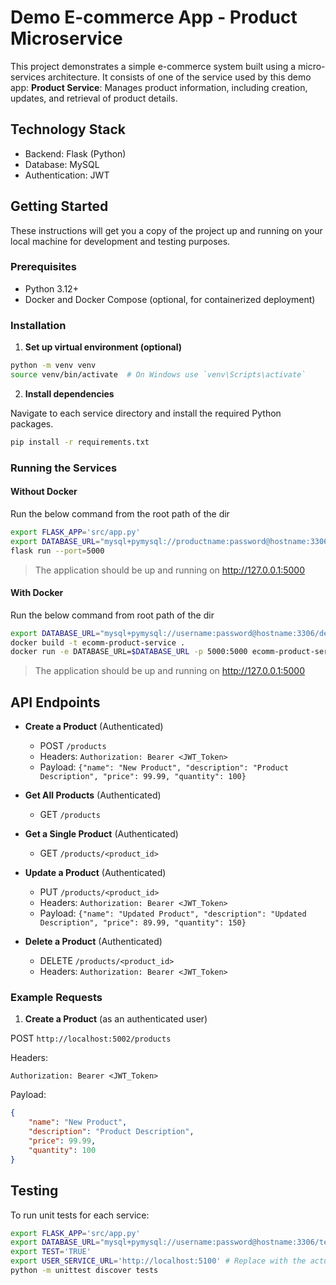 # Demo E-commerce App - Product Microservice

This project demonstrates a simple e-commerce system built using a micro-services architecture. It consists of one of the service used by this demo app:
**Product Service**: Manages product information, including creation, updates, and retrieval of product details.

## Technology Stack

- Backend: Flask (Python)
- Database: MySQL
- Authentication: JWT

## Getting Started

These instructions will get you a copy of the project up and running on your local machine for development and testing purposes.

### Prerequisites

- Python 3.12+
- Docker and Docker Compose (optional, for containerized deployment)

### Installation

1. **Set up virtual environment (optional)**

```bash
python -m venv venv
source venv/bin/activate  # On Windows use `venv\Scripts\activate`
```

2. **Install dependencies**

Navigate to each service directory and install the required Python packages.

```bash
pip install -r requirements.txt
```

### Running the Services

#### Without Docker

Run the below command from the root path of the dir

```bash
export FLASK_APP='src/app.py'
export DATABASE_URL="mysql+pymysql://productname:password@hostname:3306/defaultdb"
flask run --port=5000
```

> The application should be up and running on http://127.0.0.1:5000


#### With Docker

Run the below command from root path of the dir

```bash
export DATABASE_URL="mysql+pymysql://username:password@hostname:3306/defaultdb"
docker build -t ecomm-product-service .
docker run -e DATABASE_URL=$DATABASE_URL -p 5000:5000 ecomm-product-service
```

> The application should be up and running on http://127.0.0.1:5000

## API Endpoints

- **Create a Product** (Authenticated)
  - POST `/products`
  - Headers: `Authorization: Bearer <JWT_Token>`
  - Payload: `{"name": "New Product", "description": "Product Description", "price": 99.99, "quantity": 100}`

- **Get All Products** (Authenticated)
  - GET `/products`

- **Get a Single Product** (Authenticated)
  - GET `/products/<product_id>`

- **Update a Product** (Authenticated)
  - PUT `/products/<product_id>`
  - Headers: `Authorization: Bearer <JWT_Token>`
  - Payload: `{"name": "Updated Product", "description": "Updated Description", "price": 89.99, "quantity": 150}`

- **Delete a Product** (Authenticated)
  - DELETE `/products/<product_id>`
  - Headers: `Authorization: Bearer <JWT_Token>`

### Example Requests

1. **Create a Product** (as an authenticated user)

POST `http://localhost:5002/products`

Headers:

```
Authorization: Bearer <JWT_Token>
```

Payload:

```json
{
    "name": "New Product",
    "description": "Product Description",
    "price": 99.99,
    "quantity": 100
}
```

## Testing

To run unit tests for each service:

```bash
export FLASK_APP='src/app.py'
export DATABASE_URL="mysql+pymysql://username:password@hostname:3306/testdb"
export TEST='TRUE'
export USER_SERVICE_URL='http://localhost:5100' # Replace with the actual url
python -m unittest discover tests
```
